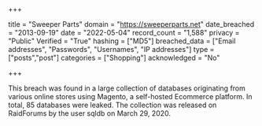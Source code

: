 +++

title = "Sweeper Parts"
domain = "https://sweeperparts.net"
date_breached = "2013-09-19"
date = "2022-05-04"
record_count = "1,588"
privacy = "Public"
Verified = "True"
hashing = ["MD5"]
breached_data = ["Email addresses", "Passwords", "Usernames", "IP addresses"]
type = ["posts","post"]
categories = ["Shopping"]
acknowledged = "No"


+++


This breach was found in a large collection of databases originating from various online stores using Magento, a self-hosted Ecommerce platform. In total, 85 databases were leaked. The collection was released on RaidForums by the user sqldb on March 29, 2020.

